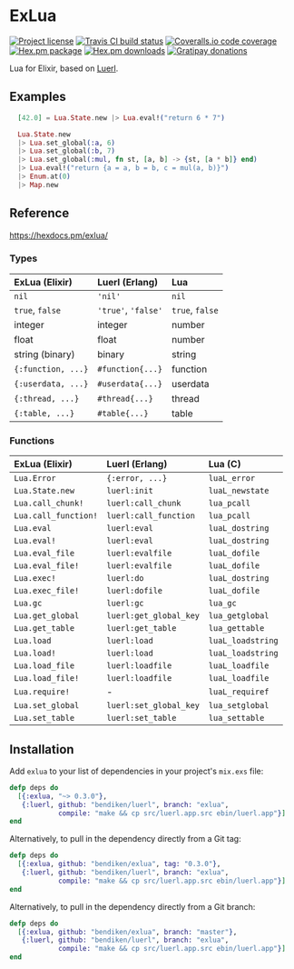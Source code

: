 ExLua
=====

[![Project license](https://img.shields.io/hexpm/l/exlua.svg)](https://unlicense.org/)
[![Travis CI build status](https://img.shields.io/travis/bendiken/exlua/master.svg)](https://travis-ci.org/bendiken/exlua)
[![Coveralls.io code coverage](https://img.shields.io/coveralls/bendiken/exlua/master.svg)](https://coveralls.io/github/bendiken/exlua)
[![Hex.pm package](https://img.shields.io/hexpm/v/exlua.svg)](https://hex.pm/packages/exlua)
[![Hex.pm downloads](https://img.shields.io/hexpm/dt/exlua.svg)](https://hex.pm/packages/exlua)
[![Gratipay donations](https://img.shields.io/gratipay/user/bendiken.svg)](https://gratipay.com/~bendiken/)

Lua for Elixir, based on [Luerl](https://github.com/rvirding/luerl).

Examples
--------

```elixir
  [42.0] = Lua.State.new |> Lua.eval!("return 6 * 7")

  Lua.State.new
  |> Lua.set_global(:a, 6)
  |> Lua.set_global(:b, 7)
  |> Lua.set_global(:mul, fn st, [a, b] -> {st, [a * b]} end)
  |> Lua.eval!("return {a = a, b = b, c = mul(a, b)}")
  |> Enum.at(0)
  |> Map.new
```

Reference
---------

https://hexdocs.pm/exlua/

### Types

| ExLua (Elixir)          | Luerl (Erlang)          | Lua                     |
| :---------------------- | :---------------------- | :---------------------- |
| `nil`                   | `'nil'`                 | `nil`                   |
| `true`, `false`         | `'true'`, `'false'`     | `true`, `false`         |
| integer                 | integer                 | number                  |
| float                   | float                   | number                  |
| string (binary)         | binary                  | string                  |
| `{:function, ...}`      | `#function{...}`        | function                |
| `{:userdata, ...}`      | `#userdata{...}`        | userdata                |
| `{:thread, ...}`        | `#thread{...}`          | thread                  |
| `{:table, ...}`         | `#table{...}`           | table                   |

### Functions

| ExLua (Elixir)          | Luerl (Erlang)          | Lua (C)                 |
| :---------------------- | :---------------------- | :---------------------- |
| `Lua.Error`             | `{:error, ...}`         | `luaL_error`            |
| `Lua.State.new`         | `luerl:init`            | `luaL_newstate`         |
| `Lua.call_chunk!`       | `luerl:call_chunk`      | `lua_pcall`             |
| `Lua.call_function!`    | `luerl:call_function`   | `lua_pcall`             |
| `Lua.eval`              | `luerl:eval`            | `luaL_dostring`         |
| `Lua.eval!`             | `luerl:eval`            | `luaL_dostring`         |
| `Lua.eval_file`         | `luerl:evalfile`        | `luaL_dofile`           |
| `Lua.eval_file!`        | `luerl:evalfile`        | `luaL_dofile`           |
| `Lua.exec!`             | `luerl:do`              | `luaL_dostring`         |
| `Lua.exec_file!`        | `luerl:dofile`          | `luaL_dofile`           |
| `Lua.gc`                | `luerl:gc`              | `lua_gc`                |
| `Lua.get_global`        | `luerl:get_global_key`  | `lua_getglobal`         |
| `Lua.get_table`         | `luerl:get_table`       | `lua_gettable`          |
| `Lua.load`              | `luerl:load`            | `luaL_loadstring`       |
| `Lua.load!`             | `luerl:load`            | `luaL_loadstring`       |
| `Lua.load_file`         | `luerl:loadfile`        | `luaL_loadfile`         |
| `Lua.load_file!`        | `luerl:loadfile`        | `luaL_loadfile`         |
| `Lua.require!`          | -                       | `luaL_requiref`         |
| `Lua.set_global`        | `luerl:set_global_key`  | `lua_setglobal`         |
| `Lua.set_table`         | `luerl:set_table`       | `lua_settable`          |

Installation
------------

Add `exlua` to your list of dependencies in your project's `mix.exs` file:

```elixir
defp deps do
  [{:exlua, "~> 0.3.0"},
   {:luerl, github: "bendiken/luerl", branch: "exlua",
            compile: "make && cp src/luerl.app.src ebin/luerl.app"}]
end
```

Alternatively, to pull in the dependency directly from a Git tag:

```elixir
defp deps do
  [{:exlua, github: "bendiken/exlua", tag: "0.3.0"},
   {:luerl, github: "bendiken/luerl", branch: "exlua",
            compile: "make && cp src/luerl.app.src ebin/luerl.app"}]
end
```

Alternatively, to pull in the dependency directly from a Git branch:

```elixir
defp deps do
  [{:exlua, github: "bendiken/exlua", branch: "master"},
   {:luerl, github: "bendiken/luerl", branch: "exlua",
            compile: "make && cp src/luerl.app.src ebin/luerl.app"}]
end
```
